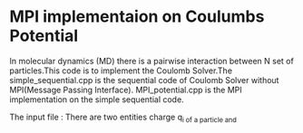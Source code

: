 # MPI implementaion on Coulumbs Potential
In molecular dynamics (MD) there is a pairwise interaction between N set of particles.This code is to implement the Coulomb Solver.The simple_sequential.cpp is the sequential code of Coulomb Solver without MPI(Message Passing Interface).
MPI_potential.cpp is the MPI implementation on the simple sequential code.

The input file : There are two entities charge q<sub>i  of a particle and 


